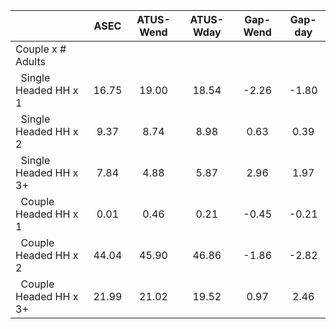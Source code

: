 
|                      |         ASEC |    ATUS-Wend |    ATUS-Wday |     Gap-Wend |      Gap-day |
| -------------------- | :----------: | :----------: | :----------: | :----------: | :----------: |
| Couple x # Adults    |              |              |              |              |              |
| &nbsp;&nbsp;Single Headed HH x 1 |        16.75 |        19.00 |        18.54 |        -2.26 |        -1.80 |
| &nbsp;&nbsp;Single Headed HH x 2 |         9.37 |         8.74 |         8.98 |         0.63 |         0.39 |
| &nbsp;&nbsp;Single Headed HH x 3+ |         7.84 |         4.88 |         5.87 |         2.96 |         1.97 |
| &nbsp;&nbsp;Couple Headed HH x 1 |         0.01 |         0.46 |         0.21 |        -0.45 |        -0.21 |
| &nbsp;&nbsp;Couple Headed HH x 2 |        44.04 |        45.90 |        46.86 |        -1.86 |        -2.82 |
| &nbsp;&nbsp;Couple Headed HH x 3+ |        21.99 |        21.02 |        19.52 |         0.97 |         2.46 |

